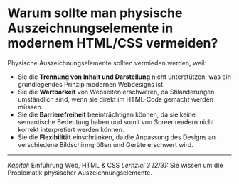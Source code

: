 # Warum sollte man physische Auszeichnungselemente in modernem HTML/CSS vermeiden?

Physische Auszeichnungselemente sollten vermieden werden, weil:
- Sie die **Trennung von Inhalt und Darstellung** nicht unterstützen, was ein grundlegendes Prinzip modernen Webdesigns ist.
- Sie die **Wartbarkeit** von Webseiten erschweren, da Stiländerungen umständlich sind, wenn sie direkt im HTML-Code gemacht werden müssen.
- Sie die **Barrierefreiheit** beeinträchtigen können, da sie keine semantische Bedeutung haben und somit von Screenreadern nicht korrekt interpretiert werden können.
- Sie die **Flexibilität** einschränken, da die Anpassung des Designs an verschiedene Bildschirmgrößen und Geräte erschwert wird.

---

_Kapitel:_ Einführung Web, HTML & CSS
_Lernziel 3 \[2/3\]:_ Sie wissen um die Problematik physischer Auszeichnungselemente.

